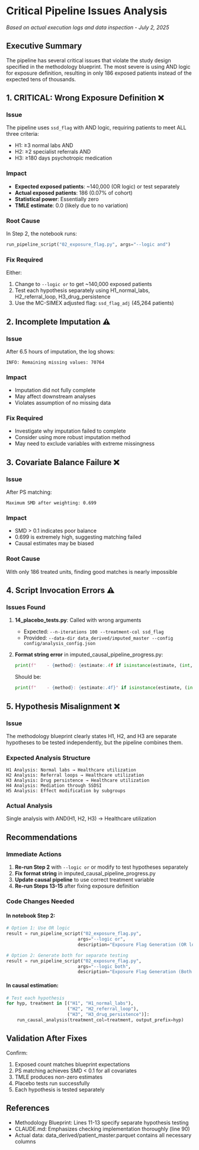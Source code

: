 # Critical Pipeline Issues Analysis
*Based on actual execution logs and data inspection - July 2, 2025*

## Executive Summary
The pipeline has several critical issues that violate the study design specified in the methodology blueprint. The most severe is using AND logic for exposure definition, resulting in only 186 exposed patients instead of the expected tens of thousands.

## 1. CRITICAL: Wrong Exposure Definition ❌

### Issue
The pipeline uses `ssd_flag` with AND logic, requiring patients to meet ALL three criteria:
- H1: ≥3 normal labs AND
- H2: ≥2 specialist referrals AND  
- H3: ≥180 days psychotropic medication

### Impact
- **Expected exposed patients**: ~140,000 (OR logic) or test separately
- **Actual exposed patients**: 186 (0.07% of cohort)
- **Statistical power**: Essentially zero
- **TMLE estimate**: 0.0 (likely due to no variation)

### Root Cause
In Step 2, the notebook runs:
```python
run_pipeline_script("02_exposure_flag.py", args="--logic and")
```

### Fix Required
Either:
1. Change to `--logic or` to get ~140,000 exposed patients
2. Test each hypothesis separately using H1_normal_labs, H2_referral_loop, H3_drug_persistence
3. Use the MC-SIMEX adjusted flag: `ssd_flag_adj` (45,264 patients)

## 2. Incomplete Imputation ⚠️

### Issue
After 6.5 hours of imputation, the log shows:
```
INFO: Remaining missing values: 70764
```

### Impact
- Imputation did not fully complete
- May affect downstream analyses
- Violates assumption of no missing data

### Fix Required
- Investigate why imputation failed to complete
- Consider using more robust imputation method
- May need to exclude variables with extreme missingness

## 3. Covariate Balance Failure ❌

### Issue
After PS matching:
```
Maximum SMD after weighting: 0.699
```

### Impact
- SMD > 0.1 indicates poor balance
- 0.699 is extremely high, suggesting matching failed
- Causal estimates may be biased

### Root Cause
With only 186 treated units, finding good matches is nearly impossible

## 4. Script Invocation Errors ⚠️

### Issues Found
1. **14_placebo_tests.py**: Called with wrong arguments
   - Expected: `--n-iterations 100 --treatment-col ssd_flag`
   - Provided: `--data-dir data_derived/imputed_master --config config/analysis_config.json`

2. **Format string error** in imputed_causal_pipeline_progress.py:
   ```python
   print(f"    - {method}: {estimate:.4f if isinstance(estimate, (int, float)) else estimate}")
   ```
   Should be:
   ```python
   print(f"    - {method}: {estimate:.4f}" if isinstance(estimate, (int, float)) else f"    - {method}: {estimate}")
   ```

## 5. Hypothesis Misalignment ❌

### Issue
The methodology blueprint clearly states H1, H2, and H3 are separate hypotheses to be tested independently, but the pipeline combines them.

### Expected Analysis Structure
```
H1 Analysis: Normal labs → Healthcare utilization
H2 Analysis: Referral loops → Healthcare utilization  
H3 Analysis: Drug persistence → Healthcare utilization
H4 Analysis: Mediation through SSDSI
H5 Analysis: Effect modification by subgroups
```

### Actual Analysis
Single analysis with AND(H1, H2, H3) → Healthcare utilization

## Recommendations

### Immediate Actions
1. **Re-run Step 2** with `--logic or` or modify to test hypotheses separately
2. **Fix format string** in imputed_causal_pipeline_progress.py
3. **Update causal pipeline** to use correct treatment variable
4. **Re-run Steps 13-15** after fixing exposure definition

### Code Changes Needed

#### In notebook Step 2:
```python
# Option 1: Use OR logic
result = run_pipeline_script("02_exposure_flag.py", 
                           args="--logic or",
                           description="Exposure Flag Generation (OR logic)")

# Option 2: Generate both for separate testing
result = run_pipeline_script("02_exposure_flag.py", 
                           args="--logic both",
                           description="Exposure Flag Generation (Both logics)")
```

#### In causal estimation:
```python
# Test each hypothesis
for hyp, treatment in [("H1", "H1_normal_labs"), 
                       ("H2", "H2_referral_loop"), 
                       ("H3", "H3_drug_persistence")]:
    run_causal_analysis(treatment_col=treatment, output_prefix=hyp)
```

## Validation After Fixes

Confirm:
1. Exposed count matches blueprint expectations
2. PS matching achieves SMD < 0.1 for all covariates
3. TMLE produces non-zero estimates
4. Placebo tests run successfully
5. Each hypothesis is tested separately

## References
- Methodology Blueprint: Lines 11-13 specify separate hypothesis testing
- CLAUDE.md: Emphasizes checking implementation thoroughly (line 90)
- Actual data: data_derived/patient_master.parquet contains all necessary columns